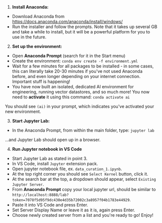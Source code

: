 1. **Install Anaconda:**

- Download Anaconda from https://docs.anaconda.com/anaconda/install/windows/
- Run the installer and follow the prompts. Note that it takes up several GB and take a while to install, but it will be a powerful platform for you to use in the future.

2. **Set up the environment:**

- Open **Anaconda Prompt** (search for it in the Start menu)
- Create the environment: `conda env create -f environment.yml`
- Wait for a few minutes for all packages to be installed - in some cases, this can literally take 20-30 minutes if you've not used Anaconda before, and even longer depending on your internet connection. Important stuff is happening!
- You have now built an isolated, dedicated AI environment for engineering, running vector datastores, and so much more! You now need to **activate** it using this command: `conda activate ai`

You should see `(ai)` in your prompt, which indicates you've activated your new environment.

3. **Start Jupyter Lab:**

- In the Anaconda Prompt, from within the main folder, type: `jupyter lab`

...and Jupyter Lab should open up in a browser.

4. **Run Jupyter notebook in VS Code**

- Start Jupyter Lab as stated in point 3.
- In VS Code, install `Jupyter` extension pack.
- Open jupyter notebook file, ex. `data_curation_1.ipynb`.
- At the top right corner you should see `Select Kernel` button, click it.
- At the search bar at the top, a dropdown should appear, select `Existing Jupyter Server`.
- From **Anaconda Prompt** copy your local jupyter url, should be similar to `http://localhost:8888/lab?token=7078f5d95f9dc430e4d35b72002c3a8957f04b1783e44929`.
- Paste it into VS Code and press Enter.
- Set Server Display Name or leave it as it is, again press Enter.
- Choose newly created server from a list and you're ready to go! Enjoy!
